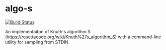 # algo-s

[![Build Status](https://travis-ci.org/erochest/algo-s.png)](https://travis-ci.org/erochest/algo-s)

An implementaiton of Knuth's algorithm S (https://rosettacode.org/wiki/Knuth%27s_algorithm_S) with a command-line utility for sampling from STDIN.